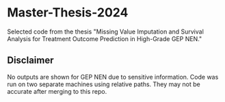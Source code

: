 # Master-Thesis-2024
Selected code from the thesis "Missing Value Imputation and Survival Analysis for Treatment Outcome Prediction in High-Grade GEP NEN."

## Disclaimer
No outputs are shown for GEP NEN due to sensitive information. Code was run on two separate machines using relative paths. They may not be accurate after merging to this repo.
